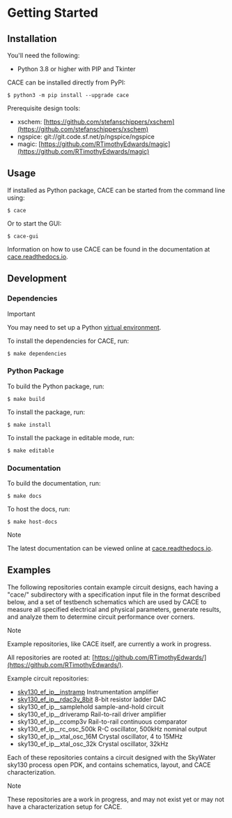 # Getting Started

## Installation

You'll need the following:

- Python 3.8 or higher with PIP and Tkinter

CACE can be installed directly from PyPI:

	$ python3 -m pip install --upgrade cace
Prerequisite design tools:

- xschem:  [https://github.com/stefanschippers/xschem](https://github.com/stefanschippers/xschem)
- ngspice: git://git.code.sf.net/p/ngspice/ngspice
- magic:	 [https://github.com/RTimothyEdwards/magic](https://github.com/RTimothyEdwards/magic)

## Usage

If installed as Python package, CACE can be started from the command line using:

```
$ cace
```

Or to start the GUI:

```
$ cace-gui
```

Information on how to use CACE can be found in the documentation at [cace.readthedocs.io](https://cace.readthedocs.io/). 

## Development

### Dependencies

> [!IMPORTANT]
> You may need to set up a Python [virtual environment](https://docs.python.org/3/library/venv.html).

To install the dependencies for CACE, run:

	$ make dependencies

### Python Package

To build the Python package, run:

```
$ make build
```

To install the package, run:

```
$ make install
```

To install the package in editable mode, run:

```
$ make editable
```

### Documentation

To build the documentation, run:

```
$ make docs
```

To host the docs, run:

```
$ make host-docs
```

> [!NOTE]
> The latest documentation can be viewed online at [cace.readthedocs.io](https://cace.readthedocs.io/). 

## Examples

The following repositories contain example circuit designs, each having a "cace/" subdirectory with a specification input file in the format described below, and a set of testbench schematics which are used by CACE to measure all specified electrical and physical parameters, generate results, and analyze them to determine circuit performance over corners.

> [!NOTE]
> Example repositories, like CACE itself, are currently a work in progress.

All repositories are rooted at: [https://github.com/RTimothyEdwards/](https://github.com/RTimothyEdwards/).

Example circuit repositories:

- [sky130_ef_ip__instramp](https://github.com/RTimothyEdwards/sky130_ef_ip__instramp)		Instrumentation amplifier
- [sky130_ef_ip__rdac3v_8bit](https://github.com/RTimothyEdwards/sky130_ef_ip__rdac3v_8bit)	8-bit resistor ladder DAC
- sky130_ef_ip__samplehold	sample-and-hold circuit
- sky130_ef_ip__driveramp		Rail-to-rail driver amplifier
- sky130_ef_ip__ccomp3v		Rail-to-rail continuous comparator
- sky130_ef_ip__rc_osc_500k	R-C oscillator, 500kHz nominal output
- sky130_ef_ip__xtal_osc_16M	Crystal oscillator, 4 to 15MHz
- sky130_ef_ip__xtal_osc_32k	Crystal oscillator, 32kHz

Each of these repositories contains a circuit designed with the SkyWater sky130 process open PDK, and contains schematics, layout, and CACE characterization.

> [!NOTE]
> These repositories are a work in progress, and may not exist yet or may not have a characterization setup for CACE.

